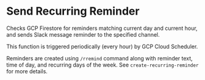 # Send Recurring Reminder

Checks GCP Firestore for reminders matching current day and current hour, and sends Slack message reminder to the specified channel.

This function is triggered periodically (every hour) by GCP Cloud Scheduler.

Reminders are created using `/rremind` command along with reminder text, time of day, and recurring days of the week. See `create-recurring-reminder` for more details.
